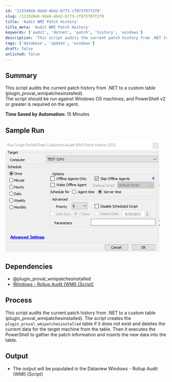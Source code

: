 ```yaml
---
id: '113349eb-9de0-4b42-b773-cf873f87f2f0'
slug: /113349eb-9de0-4b42-b773-cf873f87f2f0
title: 'Audit WMI Patch History'
title_meta: 'Audit WMI Patch History'
keywords: ['audit', 'dotnet', 'patch', 'history', 'windows']
description: 'This script audits the current patch history from .NET to a custom table (plugin_proval_wmipatchesinstalled). It is designed for use on Windows OS machines and requires PowerShell v2 or greater on the agent. The process includes creating the necessary table if it does not exist, deleting existing data for the target machine, gathering patch information, and inserting new data into the table.'
tags: ['database', 'update', 'windows']
draft: false
unlisted: false
---
```


## Summary

This script audits the current patch history from .NET to a custom table (plugin_proval_wmipatchesinstalled).  
The script should be run against Windows OS machines, and PowerShell v2 or greater is required on the agent.  

**Time Saved by Automation:** 15 Minutes

## Sample Run

![Sample Run](../../../static/img/Audit-WMI-Patch-History/image_1.png)

## Dependencies

- @plugin_proval_wmipatchesinstalled
- [Windows - Rollup Audit (WMI) [Script]](/docs/70484928-22c8-4aed-a32b-861646feaaaf)

## Process

This script audits the current patch history from .NET to a custom table (plugin_proval_wmipatchesinstalled). The script creates the `plugin_proval_wmipatchesinstalled` table if it does not exist and deletes the current data for the target machine from the table. Then it executes the PowerShell to gather the patch information and inserts the new data into the table.

## Output

- The output will be populated in the Dataview Windows - Rollup Audit (WMI) [Script]


